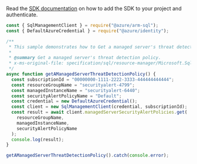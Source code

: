 Read the [SDK documentation](https://github.com/Azure/azure-sdk-for-js/blob/%40azure%2Farm-sql_9.0.1/sdk/sql/arm-sql/README.md) on how to add the SDK to your project and authenticate.

```javascript
const { SqlManagementClient } = require("@azure/arm-sql");
const { DefaultAzureCredential } = require("@azure/identity");

/**
 * This sample demonstrates how to Get a managed server's threat detection policy.
 *
 * @summary Get a managed server's threat detection policy.
 * x-ms-original-file: specification/sql/resource-manager/Microsoft.Sql/preview/2020-11-01-preview/examples/ManagedServerSecurityAlertGet.json
 */
async function getAManagedServerThreatDetectionPolicy() {
  const subscriptionId = "00000000-1111-2222-3333-444444444444";
  const resourceGroupName = "securityalert-4799";
  const managedInstanceName = "securityalert-6440";
  const securityAlertPolicyName = "Default";
  const credential = new DefaultAzureCredential();
  const client = new SqlManagementClient(credential, subscriptionId);
  const result = await client.managedServerSecurityAlertPolicies.get(
    resourceGroupName,
    managedInstanceName,
    securityAlertPolicyName
  );
  console.log(result);
}

getAManagedServerThreatDetectionPolicy().catch(console.error);
```
